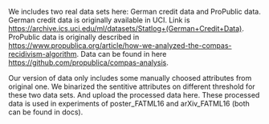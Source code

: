 We includes two real data sets here: German credit data and ProPublic data.
German credit data is originally available in UCI. Link is https://archive.ics.uci.edu/ml/datasets/Statlog+(German+Credit+Data).
ProPublic data is originally described in https://www.propublica.org/article/how-we-analyzed-the-compas-recidivism-algorithm. Data can be found in here https://github.com/propublica/compas-analysis.

Our version of data only includes some manually choosed attributes from original one. We binarized the sentitive attributes on different threshold for these two data sets. And upload the processed data here. These processed data is used in experiments of poster_FATML16 and arXiv_FATML16 (both can be found in docs).
